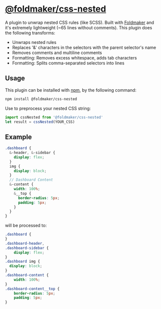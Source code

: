 # [@foldmaker/css-nested](https://www.npmjs.com/package/@foldmaker/css-nested)

A plugin to unwrap nested CSS rules (like SCSS). Built with [Foldmaker](https://github.com/foldmaker/foldmaker) and it's extremely lightweight (~65 lines without comments).
This plugin does the following transforms:
- Unwraps nested rules
- Replaces '&' characters in the selectors with the parent selector's name
- Removes comments and multiline comments
- Formatting: Removes excess whitespace, adds tab characters
- Formatting: Splits comma-separated selectors into lines



## Usage

This plugin can be installed with [npm](https://docs.npmjs.com/getting-started/what-is-npm), by the following command:

```sh
npm install @foldmaker/css-nested
```
Use to preprocess your nested CSS string:
```js
import cssNested from '@foldmaker/css-nested'
let result = cssNested(YOUR_CSS)
```


## Example
```scss
.dashboard {
  &-header, &-sidebar {
    display: flex;
  }
  img {
    display: block;
  }
  // Dashboard Content
  &-content {
    width: 100%;
    &__top {
      border-radius: 5px;
      padding: 5px;
    }
  }
}
```
will be processed to:
```css
.dashboard {
}
.dashboard-header,
.dashboard-sidebar {
	display: flex;
}
.dashboard img {
  display: block;
}
.dashboard-content {
	width: 100%;
}
.dashboard-content__top {
	border-radius: 5px;
	padding: 5px;
}
```

